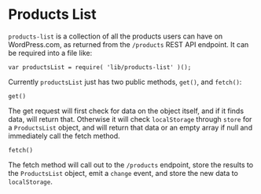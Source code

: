 Products List
=============

`products-list` is a collection of all the products users can have on WordPress.com, as returned from the `/products` REST API endpoint. It can be required into a file like:

```
var productsList = require( 'lib/products-list' )();
```

Currently `productsList` just has two public methods, `get()`, and `fetch()`:

`get()`

The get request will first check for data on the object itself, and if it finds data, will return that. Otherwise it will check `localStorage` through `store` for a `ProductsList` object, and will return that data or an empty array if null and immediately call the fetch method.

`fetch()`

The fetch method will call out to the `/products` endpoint, store the results to the `ProductsList` object, emit a `change` event, and store the new data to `localStorage`.
